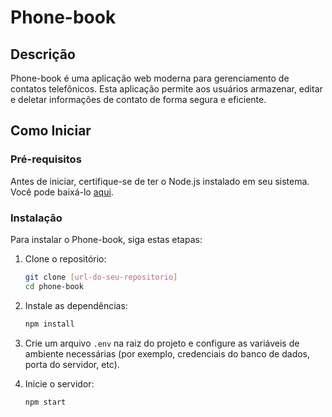 
# Phone-book

## Descrição
Phone-book é uma aplicação web moderna para gerenciamento de contatos telefônicos. Esta aplicação permite aos usuários armazenar, editar e deletar informações de contato de forma segura e eficiente.

## Como Iniciar

### Pré-requisitos
Antes de iniciar, certifique-se de ter o Node.js instalado em seu sistema. Você pode baixá-lo [aqui](https://nodejs.org/).

### Instalação
Para instalar o Phone-book, siga estas etapas:

1. Clone o repositório:
   ```bash
   git clone [url-do-seu-repositorio]
   cd phone-book
   ```

2. Instale as dependências:
   ```bash
   npm install
   ```

3. Crie um arquivo `.env` na raiz do projeto e configure as variáveis de ambiente necessárias (por exemplo, credenciais do banco de dados, porta do servidor, etc).

4. Inicie o servidor:
   ```bash
   npm start
   ```
